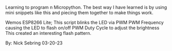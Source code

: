 Learning to program n Micropython. The best way I have learned is by using mini snippets like this and piecing them together to make things work.

Wemos ESP8266 Lite;
This script blinks the LED via PWM
PWM Frequency causing the LED to flash on/off
PWM Duty Cycle to adjust the brightness
This created an interesting flash pattern.

By: Nick Sebring
03-20-23
